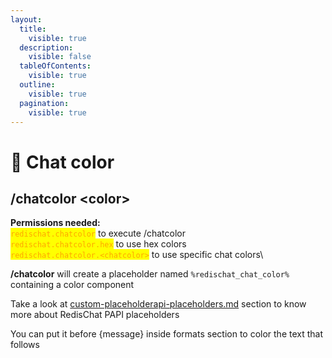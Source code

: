 ```yaml
---
layout:
  title:
    visible: true
  description:
    visible: false
  tableOfContents:
    visible: true
  outline:
    visible: true
  pagination:
    visible: true
---
```


# 🎨 Chat color

## **/chatcolor \<color>**

**Permissions needed:**\
<mark style="color:orange;">`redischat.chatcolor`</mark> to execute /chatcolor\
<mark style="color:orange;">`redischat.chatcolor.hex`</mark> to use hex colors\
<mark style="color:orange;">`redischat.chatcolor.<chatcolor>`</mark> to use specific chat colors\


**/chatcolor** will create a placeholder named `%redischat_chat_color%` containing a color component

Take a look at [custom-placeholderapi-placeholders.md](../unique-features/custom-placeholderapi-placeholders.md "mention") section to know more about RedisChat PAPI placeholders

You can put it before {message} inside formats section to color the text that follows

